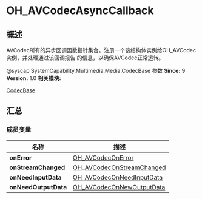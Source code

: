 # OH_AVCodecAsyncCallback


## 概述

AVCodec所有的异步回调函数指针集合。注册一个该结构体实例给OH_AVCodec实例，并处理通过该回调报告 的信息，以确保AVCodec正常运转。

@syscap SystemCapability.Multimedia.Media.CodecBase
参数
**Since:**
9
**Version:**
1.0
**相关模块:**

[CodecBase](_codec_base.md)


## 汇总


### 成员变量

  | 名称 | 描述 | 
| -------- | -------- |
| **onError** | [OH_AVCodecOnError](_codec_base.md#ohavcodeconerror) | 
| **onStreamChanged** | [OH_AVCodecOnStreamChanged](_codec_base.md#ohavcodeconstreamchanged) | 
| **onNeedInputData** | [OH_AVCodecOnNeedInputData](_codec_base.md#ohavcodeconneedinputdata) | 
| **onNeedOutputData** | [OH_AVCodecOnNewOutputData](_codec_base.md#ohavcodeconnewoutputdata) | 
